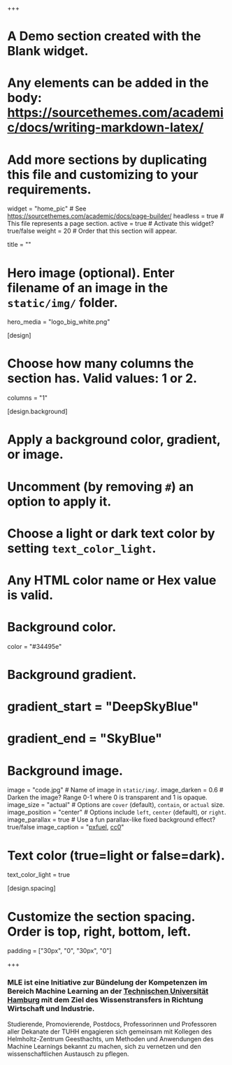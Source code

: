 +++
# A Demo section created with the Blank widget.
# Any elements can be added in the body: https://sourcethemes.com/academic/docs/writing-markdown-latex/
# Add more sections by duplicating this file and customizing to your requirements.

widget = "home_pic"  # See https://sourcethemes.com/academic/docs/page-builder/
headless = true  # This file represents a page section.
active = true  # Activate this widget? true/false
weight = 20  # Order that this section will appear.

title = ""

# Hero image (optional). Enter filename of an image in the `static/img/` folder.
hero_media = "logo_big_white.png"

[design]
  # Choose how many columns the section has. Valid values: 1 or 2.
  columns = "1"

  
[design.background]
  # Apply a background color, gradient, or image.
  #   Uncomment (by removing `#`) an option to apply it.
  #   Choose a light or dark text color by setting `text_color_light`.
  #   Any HTML color name or Hex value is valid.

  # Background color.
  color = "#34495e"
  
  # Background gradient.
  # gradient_start = "DeepSkyBlue"
  # gradient_end = "SkyBlue"
  
  # Background image.
  image = "code.jpg"  # Name of image in `static/img/`.
  image_darken = 0.6  # Darken the image? Range 0-1 where 0 is transparent and 1 is opaque.
  image_size = "actual"  #  Options are `cover` (default), `contain`, or `actual` size.
  image_position = "center"  # Options include `left`, `center` (default), or `right`.
  image_parallax = true  # Use a fun parallax-like fixed background effect? true/false
  image_caption = "[pxfuel](https://p1.pxfuel.com/preview/176/282/359/source-code-software-computer-programming-language-data-center.jpg), [cc0](https://creativecommons.org/share-your-work/public-domain/cc0/)"

  # Text color (true=light or false=dark).
  text_color_light = true

[design.spacing]
  # Customize the section spacing. Order is top, right, bottom, left.
  padding = ["30px", "0", "30px", "0"]



+++

### MLE ist eine Initiative zur Bündelung der Kompetenzen im Bereich Machine Learning an der [**Technischen Universität Hamburg**](https://www.tuhh.de/tuhh/startseite.html) mit dem Ziel des Wissenstransfers in Richtung Wirtschaft und Industrie.

Studierende, Promovierende, Postdocs, Professorinnen und Professoren aller Dekanate der TUHH engagieren sich gemeinsam mit Kollegen des Helmholtz-Zentrum Geesthachts, um Methoden und Anwendungen des Machine Learnings bekannt zu machen, sich zu vernetzen und den wissenschaftlichen Austausch zu pflegen.
